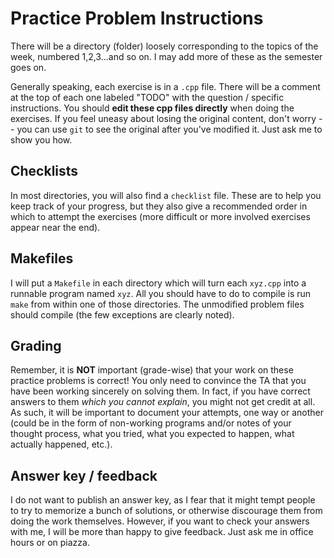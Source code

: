 Practice Problem Instructions
=============================

There will be a directory (folder) loosely corresponding to the topics of the
week, numbered 1,2,3...and so on.  I may add more of these as the semester
goes on.

Generally speaking, each exercise is in a `.cpp` file.  There will be a
comment at the top of each one labeled "TODO" with the question / specific
instructions.  You should **edit these cpp files directly** when doing the
exercises.  If you feel uneasy about losing the original content, don't worry
-- you can use `git` to see the original after you've modified it.  Just ask
me to show you how.


Checklists
----------

In most directories, you will also find a `checklist` file.  These are to help
you keep track of your progress, but they also give a recommended order in
which to attempt the exercises (more difficult or more involved exercises
appear near the end).


Makefiles
---------

I will put a `Makefile` in each directory which will turn each `xyz.cpp` into
a runnable program named `xyz`.  All you should have to do to compile is run
`make` from within one of those directories.  The unmodified problem files
should compile (the few exceptions are clearly noted).


Grading
-------

Remember, it is **NOT** important (grade-wise) that your work on these
practice problems is correct!  You only need to convince the TA that you have
been working sincerely on solving them.  In fact, if you have correct answers
to them *which you cannot explain*, you might not get credit at all.  As such,
it will be important to document your attempts, one way or another (could be
in the form of non-working programs and/or notes of your thought process, what
you tried, what you expected to happen, what actually happened, etc.).


Answer key / feedback
---------------------

I do not want to publish an answer key, as I fear that it might tempt people
to try to memorize a bunch of solutions, or otherwise discourage them from
doing the work themselves.  However, if you want to check your answers with
me, I will be more than happy to give feedback.  Just ask me in office hours
or on piazza.
